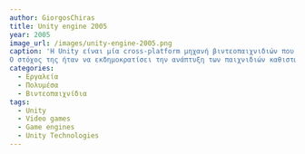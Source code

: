```yaml
---
author: GiorgosChiras
title: Unity engine 2005
year: 2005
image_url: /images/unity-engine-2005.png
caption: 'Η Unity είναι μία cross-platform μηχανή βιντεοπαιχνιδιών που δημιουργήθηκε απο την εταιρία Unity Technologies και κυκλοφόρησε για πρώτη φορά τον Ιούνιο του 2005.Κυκλοφόρησε αρχικά για Mac OS X, προσθέτοντας αργοτέρα υποστήριξη για Windows και Web browsers.
Ο στόχος της ήταν να εκδημοκρατίσει την ανάπτυξη των παιχνιδιών καθιστώντας την προσβάσιμη σε περισσότερους προγραμματιστές.Τον επόμενο χρόνο μέτα την κυκλοφορία της, κατέκτησε την δεύτερη θέση στην κατηγορία Best Use of Mac OS X Graphics στα Apple Design Awards της Apple. '
categories:
  - Εργαλεία
  - Πολυμέσα
  - Βιντεοπαιχνίδια
tags:
  - Unity
  - Video games
  - Game engines
  - Unity Technologies
---
```

